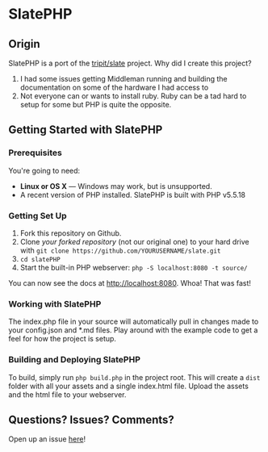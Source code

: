 SlatePHP
========

Origin
------------------------------

SlatePHP is a port of the [tripit/slate](https://github.com/tripit/slate/) project. Why did I create this project?

1. I had some issues getting Middleman running and building the documentation on some of the hardware I had access to
2. Not everyone can or wants to install ruby. Ruby can be a tad hard to setup for some but PHP is quite the opposite.


Getting Started with SlatePHP
------------------------------

### Prerequisites

You're going to need:

 - **Linux or OS X** — Windows may work, but is unsupported.
 - A recent version of PHP installed. SlatePHP is built with PHP v5.5.18

### Getting Set Up

 1. Fork this repository on Github.
 2. Clone *your forked repository* (not our original one) to your hard drive with `git clone https://github.com/YOURUSERNAME/slate.git`
 3. `cd slatePHP`
 4. Start the built-in PHP webserver: `php -S localhost:8080 -t source/`

You can now see the docs at <http://localhost:8080>. Whoa! That was fast!

### Working with SlatePHP

The index.php file in your source will automatically pull in changes made to your config.json and *.md files. Play around with the example code to get a feel for how the project is setup.

### Building and Deploying SlatePHP

To build, simply run `php build.php` in the project root. This will create a `dist` folder with all your assets and a single index.html file. Upload the assets and the html file to your webserver.

## Questions? Issues? Comments?

Open up an issue [here](https://github.com/lucknerjb/SlatePHP/issues)!
